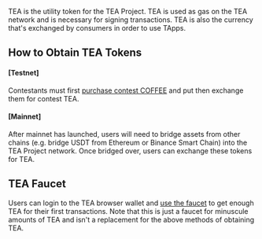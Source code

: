 TEA is the utility token for the TEA Project. TEA is used as gas on the TEA network and is necessary for signing transactions. TEA is also the currency that's exchanged by consumers in order to use TApps.

## How to Obtain TEA Tokens

#### [Testnet]
Contestants must first [purchase contest COFFEE](https://github.com/tearust/teaproject/wiki/Mining-Contest:-Competitor-Checklist) and put then exchange them for contest TEA. 

#### [Mainnet]
After mainnet has launched, users will need to bridge assets from other chains (e.g. bridge USDT from Ethereum or Binance Smart Chain) into the TEA Project network. Once bridged over, users can exchange these tokens for TEA.

## TEA Faucet
Users can login to the TEA browser wallet and <a href="http://198.199.82.222:2900/#/" target="_blank">use the faucet</a> to get enough TEA for their first transactions. Note that this is just a faucet for minuscule amounts of TEA and isn't a replacement for the above methods of obtaining TEA.